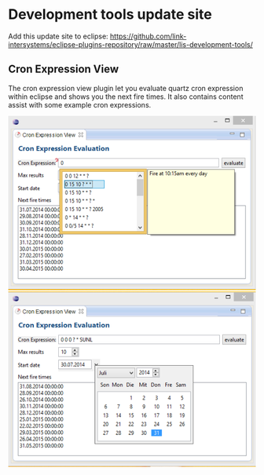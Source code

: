 Development tools update site
==========================

Add this update site to eclipse: https://github.com/link-intersystems/eclipse-plugins-repository/raw/master/lis-development-tools/



Cron Expression View
--------------------------
The cron expression view plugin let you evaluate quartz cron expression within eclipse and shows you the next fire times.
It also contains content assist with some example cron expressions.


![Content assist][ce_ca]
![Start date selection][ce_sd]




[ce_ca]: https://github.com/link-intersystems/eclipse-plugins-repository/raw/master/lis-development-tools/res/cron_expression_view-content_assist.PNG
[ce_sd]: https://github.com/link-intersystems/eclipse-plugins-repository/raw/master/lis-development-tools/res/cron_expression_view-start_date.PNG
